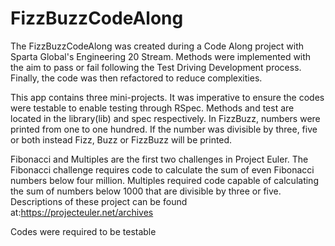 # FizzBuzzCodeAlong
The FizzBuzzCodeAlong was created during a Code Along project with Sparta Global's Engineering 20 Stream. Methods were implemented with the aim to pass or fail following the Test Driving Development process. Finally, the code was then refactored to reduce complexities.

This app contains three mini-projects. It was imperative to ensure the codes were testable to enable testing through RSpec. Methods and test are located in the library(lib) and spec respectively. In FizzBuzz, numbers were printed from one to one hundred. If the number was divisible by three, five or both instead Fizz, Buzz or FizzBuzz will be printed.  

Fibonacci and Multiples are the first two challenges in Project Euler. The Fibonacci challenge requires code to calculate the sum of even Fibonacci numbers below four million. Multiples required code capable of calculating the sum of numbers below 1000 that are divisible by three or five.  Descriptions of these project can be found at:https://projecteuler.net/archives

Codes were required to be testable
